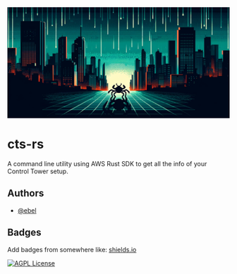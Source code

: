 <picture>
 <source media="(prefers-color-scheme: dark)" srcset="https://github.com/ebel/cts-rs/blob/main/cyberpunk_cityscape_with_crab_1280x640.png">
 <source media="(prefers-color-scheme: light)" srcset="https://github.com/ebel/cts-rs/blob/main/cyberpunk_cityscape_with_crab_1280x640.png">
 <img alt="YOUR-ALT-TEXT" src="https://github.com/ebel/cts-rs/blob/main/cyberpunk_cityscape_with_crab_1280x640.png">
</picture>

# cts-rs

A command line utility using AWS Rust SDK to get all the info of your Control Tower setup.


## Authors

- [@ebel](https://github.com/ebel)


## Badges

Add badges from somewhere like: [shields.io](https://shields.io/)

[![AGPL License](https://img.shields.io/badge/license-AGPL-blue.svg)](http://www.gnu.org/licenses/agpl-3.0)

